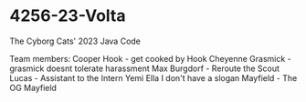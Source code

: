 # 4256-23-Volta
The Cyborg Cats' 2023 Java Code

 

Team members:
Cooper Hook - get cooked by Hook
Cheyenne Grasmick - grasmick doesnt tolerate harassment
Max Burgdorf - Reroute the Scout
Lucas - Assistant to the Intern
Yemi
Ella I don't have a slogan 
Mayfield - The OG Mayfield
